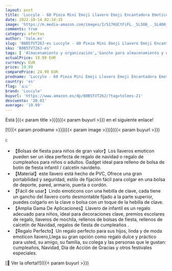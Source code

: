 ```yaml
---
layout: post
title: 'Luccyle - 60 Pieza Mini Emoji Llavero Emoji Encantadora Emoticon Llavero Llavero para Niños Llaves regalitos Regalo Fiesta cumpleaños Navidad favores Boda para niños Adulto'
date: 2022-10-14 02:34:15
image: 'https://m.media-amazon.com/images/I/517KUCtFiFL._SL500_._SL400_.jpg'
comments: true
category: ofertas
author: 'tole.es'
slug: 'B0B5TVT26J-es Luccyle - 60 Pieza Mini Emoji Llavero Emoji Encantadora...'
sku: 'B0B5TVT26J-es'
tags: [ 'Almacenamiento y organización','Gancho para almacenamiento y organización','Ganchos para llaves','Hogar y cocina','luccyle','navidad','🇪🇸', ]
actualPrice: 19.99 EUR
currency: EUR
price: 19.99
comparePrice: 24.99 EUR
prodname: 'Luccyle - 60 Pieza Mini Emoji Llavero Emoji Encantadora Emoticon Llavero Llavero para Niños Llaves regalitos Regalo Fiesta cumpleaños Navidad favores Boda para niños Adulto'
country: 'es'
flag: '🇪🇸'
brand: 'Luccyle'
buyurl: 'https://www.amazon.es/dp/B0B5TVT26J/?tag=tolees-21'
descuento: '20.01'
average: '19.99'
---
```


Está [{{< param title >}}]({{< param buyurl >}}) en el siguiente enlace!

[![{{< param prodname >}}]({{< param image >}})]({{< param buyurl >}})

ℹ️:

- 【Bolsas de fiesta para niños de gran valor】Los llaveros emoticon pueden ser un idea perfecta de regalo de navidad o regalo de cumpleaños para niños o adultos. Gadget ideal para relleno de bolsa de botín de fiesta infantil / calcetín navideño.
- 【Material】este llavero está hecho de PVC, Ofrece una gran portabilidad y seguridad, estilo de fijación fácil para colgar en una bolsa de deporte, pared, armario, puerta o cordón.
- 【Fácil de usar】Lindo emoticons con una hebilla de clave, cada tiene un gancho del llavero corto desmontable fijado a la parte superior, puedes colgarlo en la clave o bolsa con un toque de la hebilla de clave.
- 【Amplia Gama De Aplicaciones】Llavero de infantil es un regalo adecuado para niños, ideal para decoraciones clave, premios escolares de regalo, llaveros de mochila, rellenos de bolsas de fiesta, rellenos de calcetín de Navidad, regalos de fiesta de cumpleaños .
- 【Regalo Perfecto】Un regalo perfecto para sus hijos, linda y de moda emoticon llavero,Llega su gran opción como regalo dulce y práctico para usted, su amigo, su familia, su colega y las personas que le gustan: cumpleaños, Navidad, Día de Acción de Gracias y otros festivales especiales.

[🛒 Ver la oferta!!]({{< param buyurl >}})
